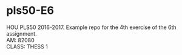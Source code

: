 # pls50-E6
HOU PLS50 2016-2017. Example repo for the 4th exercise of the 6th assignment.  
AM: 82080  
CLASS: THESS 1  


